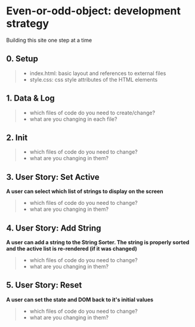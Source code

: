 # Even-or-odd-object: development strategy

Building this site one step at a time

## 0. Setup

> * index.html: basic layout and references to external files
> * style.css: css style attributes of the HTML elements

## 1. Data & Log

> * which files of code do you need to create/change?
> * what are you changing in each file?

## 2. Init

> * which files of code do you need to change?
> * what are you changing in them?

## 3. User Story: Set Active

__A user can select which list of strings to display on the screen__

> * which files of code do you need to change?
> * what are you changing in them?

## 4. User Story: Add String

__A user can add a string to the String Sorter. The string is properly sorted and the active list is re-rendered (if it was changed)__

> * which files of code do you need to change?
> * what are you changing in them?

## 5. User Story: Reset

__A user can set the state and DOM back to it's initial values__

> * which files of code do you need to change?
> * what are you changing in them?
